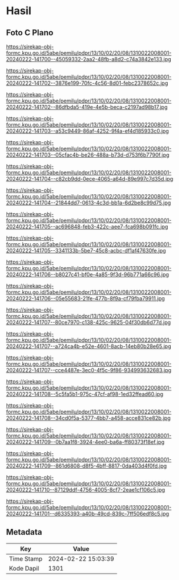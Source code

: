 # Hasil

## Foto C Plano

https://sirekap-obj-formc.kpu.go.id/5abe/pemilu/pdpr/13/10/02/20/08/1310022008001-20240222-141700--45059332-2aa2-48fb-a8d2-c74a3842e133.jpg

https://sirekap-obj-formc.kpu.go.id/5abe/pemilu/pdpr/13/10/02/20/08/1310022008001-20240222-141702--3876e199-70fc-4c56-8d01-febc2378652c.jpg

https://sirekap-obj-formc.kpu.go.id/5abe/pemilu/pdpr/13/10/02/20/08/1310022008001-20240222-141702--86dfbda5-419e-4e5b-beca-c2197ad98b17.jpg

https://sirekap-obj-formc.kpu.go.id/5abe/pemilu/pdpr/13/10/02/20/08/1310022008001-20240222-141703--a53c9449-86af-4252-9f4a-ef4d185933c0.jpg

https://sirekap-obj-formc.kpu.go.id/5abe/pemilu/pdpr/13/10/02/20/08/1310022008001-20240222-141703--05cfac4b-be26-488a-b73d-d753f6b7790f.jpg

https://sirekap-obj-formc.kpu.go.id/5abe/pemilu/pdpr/13/10/02/20/08/1310022008001-20240222-141704--c82cb9dd-0ece-4065-a64d-89e997c7d35d.jpg

https://sirekap-obj-formc.kpu.go.id/5abe/pemilu/pdpr/13/10/02/20/08/1310022008001-20240222-141704--21844dd7-0613-4c3d-bb1a-6d2be8c99d75.jpg

https://sirekap-obj-formc.kpu.go.id/5abe/pemilu/pdpr/13/10/02/20/08/1310022008001-20240222-141705--ac696848-feb3-422c-aee7-fca698b091fc.jpg

https://sirekap-obj-formc.kpu.go.id/5abe/pemilu/pdpr/13/10/02/20/08/1310022008001-20240222-141705--3341133b-5be7-45c8-acbc-df1af47630fe.jpg

https://sirekap-obj-formc.kpu.go.id/5abe/pemilu/pdpr/13/10/02/20/08/1310022008001-20240222-141706--b8027c41-bf0e-4a85-9f3d-96b771a66c96.jpg

https://sirekap-obj-formc.kpu.go.id/5abe/pemilu/pdpr/13/10/02/20/08/1310022008001-20240222-141706--05e55683-21fe-477b-8f9a-cf79fba79911.jpg

https://sirekap-obj-formc.kpu.go.id/5abe/pemilu/pdpr/13/10/02/20/08/1310022008001-20240222-141707--80ce7970-c138-425c-9625-04f30db6d77d.jpg

https://sirekap-obj-formc.kpu.go.id/5abe/pemilu/pdpr/13/10/02/20/08/1310022008001-20240222-141707--a724ca4b-e52e-4601-8acb-14eb80b28e65.jpg

https://sirekap-obj-formc.kpu.go.id/5abe/pemilu/pdpr/13/10/02/20/08/1310022008001-20240222-141707--cce4487e-3ec0-4f5c-9f86-934993632683.jpg

https://sirekap-obj-formc.kpu.go.id/5abe/pemilu/pdpr/13/10/02/20/08/1310022008001-20240222-141708--5c5fa5b1-975c-47cf-af98-1ed32ffead60.jpg

https://sirekap-obj-formc.kpu.go.id/5abe/pemilu/pdpr/13/10/02/20/08/1310022008001-20240222-141708--34cd0f5a-5377-4bb7-a458-acce831ce82b.jpg

https://sirekap-obj-formc.kpu.go.id/5abe/pemilu/pdpr/13/10/02/20/08/1310022008001-20240222-141709--0b7aa1f8-3924-4ee0-ba6a-ff80373f18ef.jpg

https://sirekap-obj-formc.kpu.go.id/5abe/pemilu/pdpr/13/10/02/20/08/1310022008001-20240222-141709--861d6808-d8f5-4bff-8817-0da403d4f0fd.jpg

https://sirekap-obj-formc.kpu.go.id/5abe/pemilu/pdpr/13/10/02/20/08/1310022008001-20240222-141710--87129ddf-4756-4005-8cf7-2eae1cf106c5.jpg

https://sirekap-obj-formc.kpu.go.id/5abe/pemilu/pdpr/13/10/02/20/08/1310022008001-20240222-141701--d6335393-a40b-49cd-839c-7ff506edf8c5.jpg


## Metadata

| Key        | Value               |
| ---------- | ------------------- |
| Time Stamp | 2024-02-22 15:03:39 |
| Kode Dapil | 1301                |



